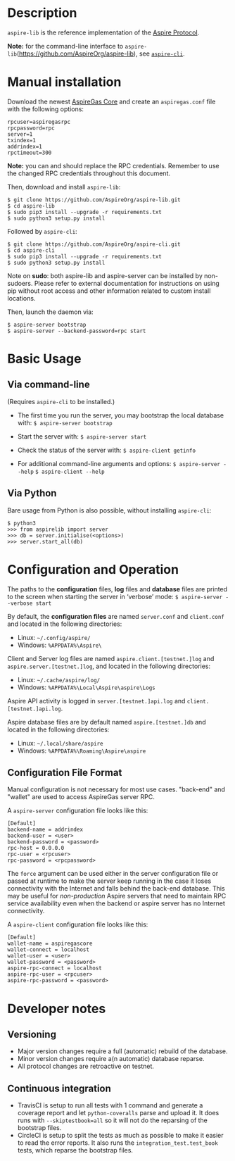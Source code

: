# Description
`aspire-lib` is the reference implementation of the [Aspire Protocol](https://aspirecrypto.com).

**Note:** for the command-line interface to `aspire-lib`(https://github.com/AspireOrg/aspire-lib), see [`aspire-cli`](https://github.com/AspireOrg/aspire-cli).


# Manual installation

Download the newest [AspireGas Core](https://github.com/AspireOrg/aspire-gas/releases) and create
an `aspiregas.conf` file with the following options:

```
rpcuser=aspiregasrpc
rpcpassword=rpc
server=1
txindex=1
addrindex=1
rpctimeout=300
```

**Note:** you can and should replace the RPC credentials. Remember to use the changed RPC credentials throughout this document.

Then, download and install `aspire-lib`:

```
$ git clone https://github.com/AspireOrg/aspire-lib.git
$ cd aspire-lib
$ sudo pip3 install --upgrade -r requirements.txt
$ sudo python3 setup.py install
```

Followed by `aspire-cli`:

```
$ git clone https://github.com/AspireOrg/aspire-cli.git
$ cd aspire-cli
$ sudo pip3 install --upgrade -r requirements.txt
$ sudo python3 setup.py install
```

Note on **sudo**: both aspire-lib and aspire-server can be installed by non-sudoers. Please refer to external documentation for instructions on using pip without root access and other information related to custom install locations.


Then, launch the daemon via:

```
$ aspire-server bootstrap
$ aspire-server --backend-password=rpc start
```

# Basic Usage

## Via command-line 

(Requires `aspire-cli` to be installed.)

* The first time you run the server, you may bootstrap the local database with:
	`$ aspire-server bootstrap`

* Start the server with:
	`$ aspire-server start`

* Check the status of the server with:
	`$ aspire-client getinfo`

* For additional command-line arguments and options:
	`$ aspire-server --help`
	`$ aspire-client --help`

## Via Python

Bare usage from Python is also possible, without installing `aspire-cli`:

```
$ python3
>>> from aspirelib import server
>>> db = server.initialise(<options>)
>>> server.start_all(db)
```

# Configuration and Operation

The paths to the **configuration** files, **log** files and **database** files are printed to the screen when starting the server in ‘verbose’ mode:
	`$ aspire-server --verbose start`

By default, the **configuration files** are named `server.conf` and `client.conf` and located in the following directories:

* Linux: `~/.config/aspire/`
* Windows: `%APPDATA%\Aspire\`

Client and Server log files are named `aspire.client.[testnet.]log` and `aspire.server.[testnet.]log`, and located in the following directories:

* Linux: `~/.cache/aspire/log/`
* Windows: `%APPDATA%\Local\Aspire\aspire\Logs`

Aspire API activity is logged in `server.[testnet.]api.log` and `client.[testnet.]api.log`.

Aspire database files are by default named `aspire.[testnet.]db` and located in the following directories:

* Linux: `~/.local/share/aspire`
* Windows: `%APPDATA%\Roaming\Aspire\aspire`

## Configuration File Format

Manual configuration is not necessary for most use cases. "back-end" and "wallet" are used to access AspireGas server RPC.

A `aspire-server` configuration file looks like this:

	[Default]
	backend-name = addrindex
	backend-user = <user>
	backend-password = <password>
	rpc-host = 0.0.0.0
	rpc-user = <rpcuser>
	rpc-password = <rpcpassword>

The ``force`` argument can be used either in the server configuration file or passed at runtime to make the server keep running in the case it loses connectivity with the Internet and falls behind the back-end database. This may be useful for *non-production* Aspire servers that need to maintain RPC service availability even when the backend or aspire server has no Internet connectivity.

A `aspire-client` configuration file looks like this:

	[Default]
	wallet-name = aspiregascore
	wallet-connect = localhost
	wallet-user = <user>
	wallet-password = <password>
	aspire-rpc-connect = localhost
	aspire-rpc-user = <rpcuser>
	aspire-rpc-password = <password>


# Developer notes

## Versioning

* Major version changes require a full (automatic) rebuild of the database.
* Minor version changes require a(n automatic) database reparse.
* All protocol changes are retroactive on testnet.

## Continuous integration
 - TravisCI is setup to run all tests with 1 command and generate a coverage report and let `python-coveralls` parse and upload it.
   It does runs with `--skiptestbook=all` so it will not do the reparsing of the bootstrap files.
 - CircleCI is setup to split the tests as much as possible to make it easier to read the error reports.
   It also runs the `integration_test.test_book` tests, which reparse the bootstrap files.